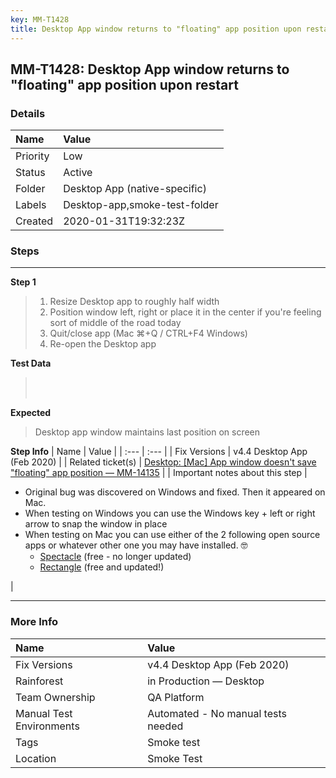 ```yaml
---
key: MM-T1428
title: Desktop App window returns to "floating" app position upon restart
---
```


## MM-T1428: Desktop App window returns to "floating" app position upon restart

### Details

| Name     | Value                         |
| :------- | :---------------------------- |
| Priority | Low                           |
| Status   | Active                        |
| Folder   | Desktop App (native-specific) |
| Labels   | Desktop-app,smoke-test-folder |
| Created  | 2020-01-31T19:32:23Z          |

### Steps

<hr/>

**Step 1**

> <article><ol><li>Resize Desktop app to roughly half width</li><li>Position window left, right or place it in the center if you're feeling sort of middle of the road today</li><li>Quit/close app (Mac ⌘+Q / CTRL+F4 Windows)</li><li>Re-open the Desktop app</li></ol></article>

**Test Data**

> <article><br><br></article>

**Expected**

> <article>Desktop app window maintains last position on screen</article>

**Step Info**
| Name | Value |
| :--- | :--- |
| Fix Versions | v4.4 Desktop App (Feb 2020) |
| Related ticket(s) | <a href="https://mattermost.atlassian.net/browse/MM-14135" rel="noopener noreferrer" target="_blank">Desktop: [Mac] App window doesn't save "floating" app position — MM-14135</a> |
| Important notes about this step | <ul><li>Original bug was discovered on Windows and fixed. Then it appeared on Mac.</li><li>When testing on Windows you can use the Windows key + left or right arrow to snap the window in place</li><li>When testing on Mac you can use either of the 2 following open source apps or whatever other one you may have installed. 🤓<ul><li><a href="https://www.spectacleapp.com/" rel="noopener noreferrer" target="_blank">Spectacle</a> (free - no longer updated)</li><li><a href="https://rectangleapp.com/" rel="noopener noreferrer" target="_blank">Rectangle</a> (free and updated!)</li></ul></li></ul> |

<hr/>

### More Info

| Name                     | Value                              |
| :----------------------- | :--------------------------------- |
| Fix Versions             | v4.4 Desktop App (Feb 2020)        |
| Rainforest               | in Production — Desktop            |
| Team Ownership           | QA Platform                        |
| Manual Test Environments | Automated - No manual tests needed |
| Tags                     | Smoke test                         |
| Location                 | Smoke Test                         |
